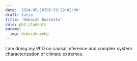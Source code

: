 ```yaml
---
date: '2024-05-10T05:29:29+02:00'
draft: false
title: 'Deborah Bassotto'
role: phd_students
params:
  img: deborah.webp
---
```


I am doing my PhD on causal inference and complex system characterization of climate extremes.
